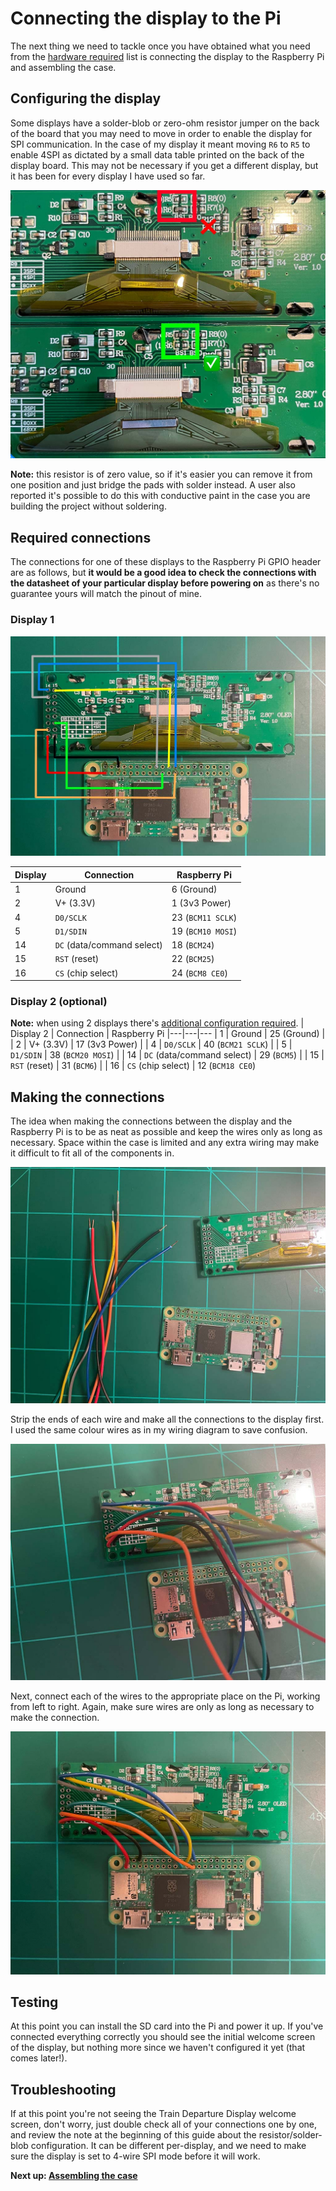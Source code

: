 # Connecting the display to the Pi

The next thing we need to tackle once you have obtained what you need from the [hardware required](01-getting-started.md#hardware-required) list is connecting the display to the Raspberry Pi and assembling the case.

## Configuring the display

Some displays have a solder-blob or zero-ohm resistor jumper on the back of the board that you may need to move in order to enable the display for SPI communication. In the case of my display it meant moving `R6` to `R5` to enable 4SPI as dictated by a small data table printed on the back of the display board. This may not be necessary if you get a different display, but it has been for every display I have used so far.

![](images/display-config-jumper.jpg)

**Note:** this resistor is of zero value, so if it's easier you can remove it from one position and just bridge the pads with solder instead. A user also reported it's possible to do this with conductive paint in the case you are building the project without soldering.


## Required connections

The connections for one of these displays to the Raspberry Pi GPIO header are as follows, but **it would be a good idea to check the connections with the datasheet of your particular display before powering on** as there's no guarantee yours will match the pinout of mine.

### Display 1

![](images/display-1-wiring.jpg)

| Display | Connection | Raspberry Pi
|---|---|---
| 1 | Ground | 6 (Ground) |
| 2 | V+ (3.3V) | 1 (3v3 Power) |
| 4 | `D0/SCLK` | 23 (`BCM11 SCLK`) |
| 5 | `D1/SDIN` | 19 (`BCM10 MOSI`) |
| 14 | `DC` (data/command select) | 18 (`BCM24`) |
| 15 | `RST` (reset) | 22 (`BCM25`) |
| 16 | `CS` (chip select) | 24 (`BCM8 CE0`)

### Display 2 (optional)
**Note:** when using 2 displays there's [additional configuration required](./04-configuration.md).
| Display 2 | Connection | Raspberry Pi
|---|---|---
| 1 | Ground | 25 (Ground) |
| 2 | V+ (3.3V) | 17 (3v3 Power) |
| 4 | `D0/SCLK` | 40 (`BCM21 SCLK`) |
| 5 | `D1/SDIN` | 38 (`BCM20 MOSI`) |
| 14 | `DC` (data/command select) | 29 (`BCM5`) |
| 15 | `RST` (reset) | 31 (`BCM6`) |
| 16 | `CS` (chip select) | 12 (`BCM18 CE0`)

## Making the connections

The idea when making the connections between the display and the Raspberry Pi is to be as neat as possible and keep the wires only as long as necessary. Space within the case is limited and any extra wiring may make it difficult to fit all of the components in.

![](images/connection-wires.jpg)

Strip the ends of each wire and make all the connections to the display first. I used the same colour wires as in my wiring diagram to save confusion.

![](images/display-wired.jpg)

Next, connect each of the wires to the appropriate place on the Pi, working from left to right. Again, make sure wires are only as long as necessary to make the connection.

![](images/pi-connected.jpg)


## Testing

At this point you can install the SD card into the Pi and power it up. If you've connected everything correctly you should see the initial welcome screen of the display, but nothing more since we haven't configured it yet (that comes later!).

## Troubleshooting

If at this point you're not seeing the Train Departure Display welcome screen, don't worry, just double check all of your connections one by one, and review the note at the beginning of this guide about the resistor/solder-blob configuration. It can be different per-display, and we need to make sure the display is set to 4-wire SPI mode before it will work.

**Next up: [Assembling the case](./03-assembling-the-case.md)**
